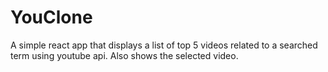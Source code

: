 # YouClone
A simple react app that displays a list of top 5 videos related to a searched term using youtube api. Also shows the selected video.
